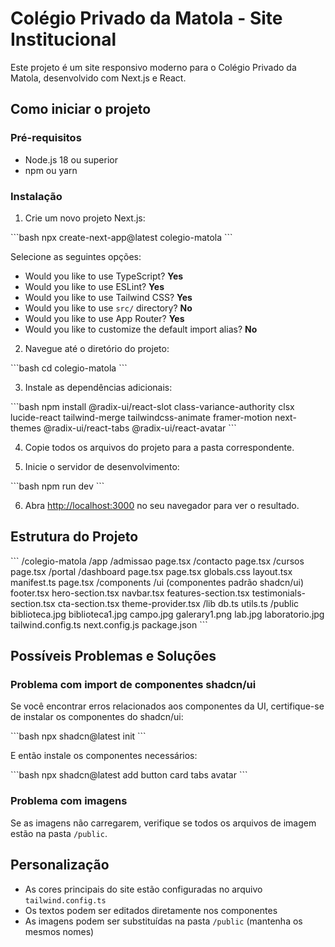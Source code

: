 # Colégio Privado da Matola - Site Institucional

Este projeto é um site responsivo moderno para o Colégio Privado da Matola, desenvolvido com Next.js e React.

## Como iniciar o projeto

### Pré-requisitos

- Node.js 18 ou superior
- npm ou yarn

### Instalação

1. Crie um novo projeto Next.js:

\`\`\`bash
npx create-next-app@latest colegio-matola
\`\`\`

Selecione as seguintes opções:
- Would you like to use TypeScript? **Yes**
- Would you like to use ESLint? **Yes**
- Would you like to use Tailwind CSS? **Yes**
- Would you like to use `src/` directory? **No**
- Would you like to use App Router? **Yes**
- Would you like to customize the default import alias? **No**

2. Navegue até o diretório do projeto:

\`\`\`bash
cd colegio-matola
\`\`\`

3. Instale as dependências adicionais:

\`\`\`bash
npm install @radix-ui/react-slot class-variance-authority clsx lucide-react tailwind-merge tailwindcss-animate framer-motion next-themes @radix-ui/react-tabs @radix-ui/react-avatar
\`\`\`

4. Copie todos os arquivos do projeto para a pasta correspondente.

5. Inicie o servidor de desenvolvimento:

\`\`\`bash
npm run dev
\`\`\`

6. Abra [http://localhost:3000](http://localhost:3000) no seu navegador para ver o resultado.

## Estrutura do Projeto

\`\`\`
/colegio-matola
  /app
    /admissao
      page.tsx
    /contacto
      page.tsx
    /cursos
      page.tsx
    /portal
      /dashboard
        page.tsx
      page.tsx
    globals.css
    layout.tsx
    manifest.ts
    page.tsx
  /components
    /ui (componentes padrão shadcn/ui)
    footer.tsx
    hero-section.tsx
    navbar.tsx
    features-section.tsx
    testimonials-section.tsx
    cta-section.tsx
    theme-provider.tsx
  /lib
    db.ts
    utils.ts
  /public
    biblioteca.jpg
    biblioteca1.jpg
    campo.jpg
    galerary1.png
    lab.jpg
    laboratorio.jpg
  tailwind.config.ts
  next.config.js
  package.json
\`\`\`

## Possíveis Problemas e Soluções

### Problema com import de componentes shadcn/ui
Se você encontrar erros relacionados aos componentes da UI, certifique-se de instalar os componentes do shadcn/ui:

\`\`\`bash
npx shadcn@latest init
\`\`\`

E então instale os componentes necessários:

\`\`\`bash
npx shadcn@latest add button card tabs avatar
\`\`\`

### Problema com imagens
Se as imagens não carregarem, verifique se todos os arquivos de imagem estão na pasta `/public`.

## Personalização

- As cores principais do site estão configuradas no arquivo `tailwind.config.ts`
- Os textos podem ser editados diretamente nos componentes
- As imagens podem ser substituídas na pasta `/public` (mantenha os mesmos nomes)
